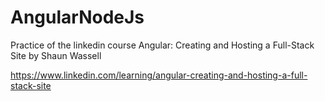 # AngularNodeJs

Practice of the linkedin course Angular: Creating and Hosting a Full-Stack Site by Shaun Wassell

https://www.linkedin.com/learning/angular-creating-and-hosting-a-full-stack-site
